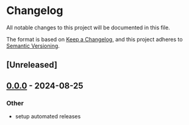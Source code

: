 # Changelog
All notable changes to this project will be documented in this file.

The format is based on [Keep a Changelog](https://keepachangelog.com/en/1.0.0/),
and this project adheres to [Semantic Versioning](https://semver.org/spec/v2.0.0.html).

## [Unreleased]

## [0.0.0](https://github.com/ifiokjr/edgedb_codegen/releases/tag/edgedb_codegen_core-v0.0.0) - 2024-08-25

### Other
- setup automated releases
